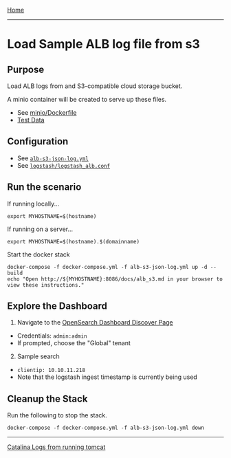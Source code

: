 [Home](../README.md)

---

# Load Sample ALB log file from s3

## Purpose
Load ALB logs from and S3-compatible cloud storage bucket.

A minio container will be created to serve up these files.

- See [minio/Dockerfile](../minio/Dockerfile)
- [Test Data](../minio/alb.log)

## Configuration
- See [`alb-s3-json-log.yml`](../alb-s3-json-log.yml)
- See [`logstash/logstash_alb.conf`](../logstash/logstash_alb_s3.conf)

## Run the scenario

If running locally...

```
export MYHOSTNAME=$(hostname)
```

If running on a server...

```
export MYHOSTNAME=$(hostname).$(domainname)
```

Start the docker stack

```
docker-compose -f docker-compose.yml -f alb-s3-json-log.yml up -d --build
echo "Open http://${MYHOSTNAME}:8086/docs/alb_s3.md in your browser to view these instructions."

```
## Explore the Dashboard


1. Navigate to the [OpenSearch Dashboard Discover Page](http://{{MYHOSTNAME}}:8094/app/discover)
  - Credentials: `admin:admin`
  - If prompted, choose the "Global" tenant
2. Sample search
  - `clientip: 10.10.11.218`
  - Note that the logstash ingest timestamp is currently being used


## Cleanup the Stack

Run the following to stop the stack.

```
docker-compose -f docker-compose.yml -f alb-s3-json-log.yml down
```

---
[Catalina Logs from running tomcat](tomcat-catalina.md)